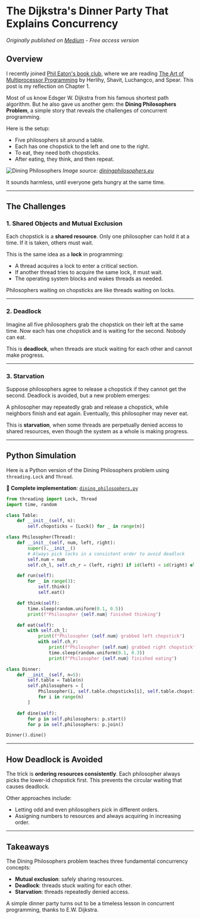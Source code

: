 # The Dijkstra's Dinner Party That Explains Concurrency

*Originally published on [Medium](https://ironengineer.medium.com/the-dijkstras-dinner-party-that-explains-concurrency-e8a06c469d07) - Free access version*

## Overview

I recently joined [Phil Eaton's book club](https://eatonphil.com/2025-art-of-multiprocessor-programming.html), where we are reading [The Art of Multiprocessor Programming](https://amzn.to/4oHoc9R) by Herlihy, Shavit, Luchangco, and Spear. This post is my reflection on Chapter 1.

Most of us know Edsger W. Dijkstra from his famous shortest path algorithm. But he also gave us another gem: the **Dining Philosophers Problem**, a simple story that reveals the challenges of concurrent programming.

Here is the setup:

* Five philosophers sit around a table.
* Each has one chopstick to the left and one to the right.
* To eat, they need both chopsticks.
* After eating, they think, and then repeat.

![Dining Philosophers](https://diningphilosophers.eu/pictures/dining.png)
*Image source: [diningphilosophers.eu](https://diningphilosophers.eu/)*

It sounds harmless, until everyone gets hungry at the same time.

---

## The Challenges

### 1. Shared Objects and Mutual Exclusion

Each chopstick is a **shared resource**. Only one philosopher can hold it at a time. If it is taken, others must wait.

This is the same idea as a **lock** in programming:

* A thread acquires a lock to enter a critical section.
* If another thread tries to acquire the same lock, it must wait.
* The operating system blocks and wakes threads as needed.

Philosophers waiting on chopsticks are like threads waiting on locks.

---

### 2. Deadlock

Imagine all five philosophers grab the chopstick on their left at the same time. Now each has one chopstick and is waiting for the second. Nobody can eat.

This is **deadlock**, when threads are stuck waiting for each other and cannot make progress.

---

### 3. Starvation

Suppose philosophers agree to release a chopstick if they cannot get the second. Deadlock is avoided, but a new problem emerges:

A philosopher may repeatedly grab and release a chopstick, while neighbors finish and eat again. Eventually, this philosopher may never eat.

This is **starvation**, when some threads are perpetually denied access to shared resources, even though the system as a whole is making progress.

---

## Python Simulation

Here is a Python version of the Dining Philosophers problem using `threading.Lock` and `Thread`.

**📁 Complete implementation**: [`dining_philosophers.py`](./dining_philosophers.py)

```python
from threading import Lock, Thread
import time, random

class Table:
    def __init__(self, n):
        self.chopsticks = [Lock() for _ in range(n)]

class Philosopher(Thread):
    def __init__(self, num, left, right):
        super().__init__()
        # Always pick locks in a consistent order to avoid deadlock
        self.num = num
        self.ch_l, self.ch_r = (left, right) if id(left) < id(right) else (right, left)

    def run(self):
        for _ in range(3):
            self.think()
            self.eat()

    def think(self):
        time.sleep(random.uniform(0.1, 0.5))
        print(f"Philosopher {self.num} finished thinking")

    def eat(self):
        with self.ch_l:
            print(f"Philosopher {self.num} grabbed left chopstick")
            with self.ch_r:
                print(f"Philosopher {self.num} grabbed right chopstick")
                time.sleep(random.uniform(0.1, 0.3))
                print(f"Philosopher {self.num} finished eating")

class Dinner:
    def __init__(self, n=5):
        self.table = Table(n)
        self.philosophers = [
            Philosopher(i, self.table.chopsticks[i], self.table.chopsticks[(i+1)%n])
            for i in range(n)
        ]

    def dine(self):
        for p in self.philosophers: p.start()
        for p in self.philosophers: p.join()

Dinner().dine()
```

---

## How Deadlock is Avoided

The trick is **ordering resources consistently**. Each philosopher always picks the lower-id chopstick first. This prevents the circular waiting that causes deadlock.

Other approaches include:

* Letting odd and even philosophers pick in different orders.
* Assigning numbers to resources and always acquiring in increasing order.

---

## Takeaways

The Dining Philosophers problem teaches three fundamental concurrency concepts:

* **Mutual exclusion**: safely sharing resources.
* **Deadlock**: threads stuck waiting for each other.
* **Starvation**: threads repeatedly denied access.

A simple dinner party turns out to be a timeless lesson in concurrent programming, thanks to E.W. Dijkstra.
